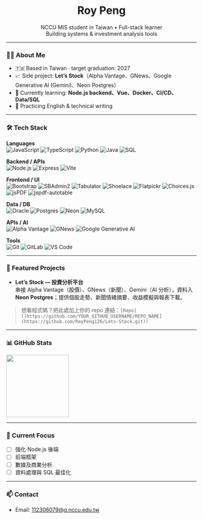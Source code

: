 <!-- Profile Header -->
<h1 align="center">Roy Peng</h1>
<p align="center">
  NCCU MIS student in Taiwan • Full-stack learner<br/>
  Building systems & investment analysis tools
</p>

---

### 🧑‍💻 About Me
- 🇹🇼 Based in Taiwan · target graduation: 2027      
- 📈 Side project: **Let’s Stock**（Alpha Vantage、GNews、Google Generative AI (Gemini)、Neon Postgres）  
- 🌱 Currently learning: **Node.js backend、Vue、Docker、CI/CD、Data/SQL**  
- 💬 Practicing English & technical writing

---

### 🛠 Tech Stack
**Languages**  
![JavaScript](https://img.shields.io/badge/Code-JavaScript-F7DF1E?logo=javascript&logoColor=000)
![TypeScript](https://img.shields.io/badge/Code-TS-3178C6?logo=typescript&logoColor=fff)
![Python](https://img.shields.io/badge/Code-Python-3776AB?logo=python&logoColor=fff)
![Java](https://img.shields.io/badge/Code-Java-007396?logo=openjdk&logoColor=fff)
![SQL](https://img.shields.io/badge/Code-SQL-336791?logo=postgresql&logoColor=fff)

**Backend / APIs**  
![Node.js](https://img.shields.io/badge/Runtime-Node.js-339933?logo=node.js&logoColor=fff)
![Express](https://img.shields.io/badge/Web-Express-000000?logo=express&logoColor=fff)
![Vite](https://img.shields.io/badge/Build-Vite-646CFF?logo=vite&logoColor=fff)

**Frontend / UI**  
![Bootstrap](https://img.shields.io/badge/UI-Bootstrap-7952B3?logo=bootstrap&logoColor=fff)
![SBAdmin2](https://img.shields.io/badge/Theme-SBAdmin2-2C3E50)
![Tabulator](https://img.shields.io/badge/Grid-Tabulator-1E90FF)
![Shoelace](https://img.shields.io/badge/Web%20Components-Shoelace-0EA5E9)
![Flatpickr](https://img.shields.io/badge/Date-Flatpickr-16A34A)
![Choices.js](https://img.shields.io/badge/Select-Choices.js-111827)
![jsPDF](https://img.shields.io/badge/PDF-jsPDF-E34F26)
![jspdf-autotable](https://img.shields.io/badge/PDF-jspdf--autotable-ef4444)

**Data / DB**  
![Oracle](https://img.shields.io/badge/DB-Oracle-F80000?logo=oracle&logoColor=fff)
![Postgres](https://img.shields.io/badge/DB-Postgres-4169E1?logo=postgresql&logoColor=fff)
![Neon](https://img.shields.io/badge/Cloud-Neon-00E599)
![MySQL](https://img.shields.io/badge/DB-MySQL-4479A1?logo=mysql&logoColor=fff)

**APIs / AI**  
![Alpha Vantage](https://img.shields.io/badge/API-Alpha%20Vantage-000)
![GNews](https://img.shields.io/badge/API-GNews-0F9D58)
![Google Generative AI](https://img.shields.io/badge/AI-Gemini-4285F4?logo=google&logoColor=fff)

**Tools**  
![Git](https://img.shields.io/badge/SCM-Git-F05032?logo=git&logoColor=fff)
![GitLab](https://img.shields.io/badge/Repo-GitLab-FC6D26?logo=gitlab&logoColor=fff)
![VS Code](https://img.shields.io/badge/IDE-VS%20Code-007ACC?logo=visualstudiocode&logoColor=fff)

---

### 🚀 Featured Projects

- **Let’s Stock — 投資分析平台**  
  串接 Alpha Vantage（股價）、GNews（新聞）、Gemini（AI 分析），資料入 **Neon Postgres**；提供個股走勢、新聞情緒摘要、收益模擬與報表下載。

> 想看程式碼？把此處加上你的 repo 連結：`[Repo]([https://github.com/YOUR_GITHUB_USERNAME/REPO_NAME](https://github.com/RoyPeng126/Lets-Stock.git))`

---

### 📊 GitHub Stats
<p align="left">
  <img src="https://github-readme-stats.vercel.app/api/top-langs/?username=RoyPeng126&layout=compact&theme=tokyonight" height="165" />
</p>

---

### 🔭 Current Focus
- [ ] 強化 Node.js 後端 
- [ ] 前端框架 
- [ ] 數據及商業分析  
- [ ] 資料處理與 SQL 最佳化

---

### 📫 Contact
- Email: 112306079@g.nccu.edu.tw

